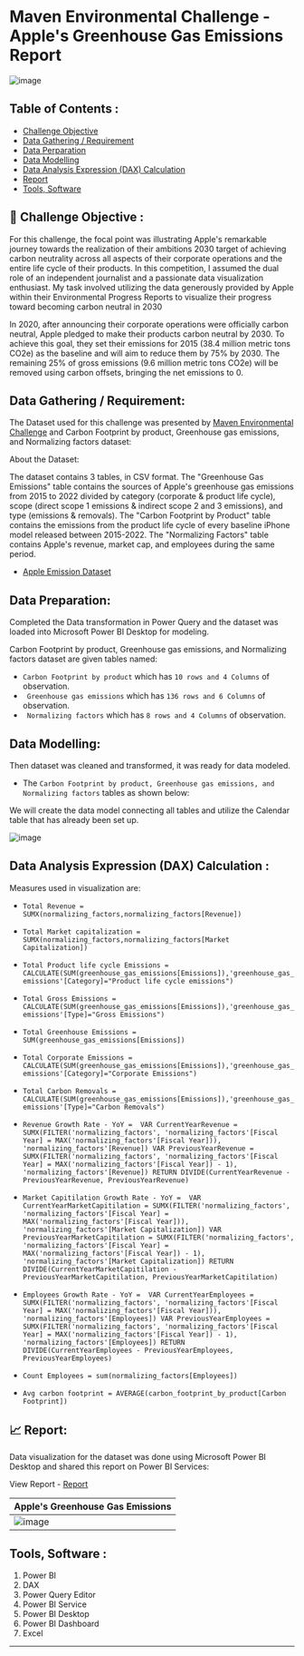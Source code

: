 # Maven Environmental Challenge - Apple's Greenhouse Gas Emissions Report

![image](https://github.com/yogeshkasar778/FP20_Analytics_Challenge_8-IT_Help_Desk_Analysis/assets/118357991/4643fa9c-9025-40df-9ffc-af36e8981c31)

## Table of Contents :

- [Challenge Objective](https://github.com/yogeshkasar778/Maven_Environmental_Challenge--Apple-s_Greenhouse_Gas_Emissions_Report_/edit/main/README.md#dart-challenge-objective-)
- [Data Gathering / Requirement](https://github.com/yogeshkasar778/Maven_Environmental_Challenge--Apple-s_Greenhouse_Gas_Emissions_Report_/edit/main/README.md#data-gathering--requirement)
- [Data Perparation](https://github.com/yogeshkasar778/Maven_Environmental_Challenge--Apple-s_Greenhouse_Gas_Emissions_Report_/edit/main/README.md#data-preparation)
- [Data Modelling](https://github.com/yogeshkasar778/Maven_Environmental_Challenge--Apple-s_Greenhouse_Gas_Emissions_Report_/edit/main/README.md#data-modelling)
- [Data Analysis Expression (DAX) Calculation ](https://github.com/yogeshkasar778/Maven_Environmental_Challenge--Apple-s_Greenhouse_Gas_Emissions_Report_/edit/main/README.md#data-analysis-expression-dax-calculation-)
- [Report](https://github.com/yogeshkasar778/Maven_Environmental_Challenge--Apple-s_Greenhouse_Gas_Emissions_Report_/edit/main/README.md#chart_with_upwards_trend-report)
- [Tools, Software](https://github.com/yogeshkasar778/Maven_Environmental_Challenge--Apple-s_Greenhouse_Gas_Emissions_Report_/edit/main/README.md#tools-software-)

## :dart: Challenge Objective :

For this challenge, the focal point was illustrating Apple's remarkable journey towards the realization of their ambitions 2030 target of achieving carbon neutrality across all aspects of their corporate operations and the entire life cycle of their products. In this competition, I assumed the dual role of an independent journalist and a passionate data visualization enthusiast. My task involved utilizing the data generously provided by Apple within their Environmental Progress Reports to visualize their progress toward becoming carbon neutral in 2030

In 2020, after announcing their corporate operations were officially carbon neutral, Apple pledged to make their products carbon neutral by 2030. To achieve this goal, they set their emissions for 2015 (38.4 million metric tons CO2e) as the baseline and will aim to reduce them by 75% by 2030. The remaining 25% of gross emissions (9.6 million metric tons CO2e) will be removed using carbon offsets, bringing the net emissions to 0.

## Data Gathering / Requirement:
The Dataset used for this challenge was presented by [Maven Environmental Challenge](https://mavenanalytics.io/challenges/maven-environmental-challenge/27) and Carbon Footprint by product, Greenhouse gas emissions, and Normalizing factors dataset:

About the Dataset: 

The dataset contains 3 tables, in CSV format. The "Greenhouse Gas Emissions" table contains the sources of Apple's greenhouse gas emissions from 2015 to 2022 divided by category (corporate & product life cycle), scope (direct scope 1 emissions & indirect scope 2 and 3 emissions), and type (emissions & removals). The "Carbon Footprint by Product" table contains the emissions from the product life cycle of every baseline iPhone model released between 2015-2022. The "Normalizing Factors" table contains Apple's revenue, market cap, and employees during the same period.
 - [Apple Emission Dataset](Apple+Emissions/apple_emissions)

## Data Preparation:
Completed the Data transformation in Power Query and the dataset was loaded into Microsoft Power BI Desktop for modeling.

Carbon Footprint by product, Greenhouse gas emissions, and Normalizing factors dataset are given tables named:

- `Carbon Footprint by product` which has `10 rows and 4 Columns` of observation.
- ` Greenhouse gas emissions` which has `136 rows and 6 Columns` of observation.
- ` Normalizing factors` which has `8 rows and 4 Columns` of observation.


## Data Modelling:
Then dataset was cleaned and transformed, it was ready for data modeled.

- The `Carbon Footprint by product, Greenhouse gas emissions, and Normalizing factors` tables as shown below:

We will create the data model connecting all tables and utilize the Calendar table that has already been set up.

![image](https://github.com/yogeshkasar778/Maven_Environmental_Challenge--Apple-s_Greenhouse_Gas_Emissions_Report_/assets/118357991/f7160d20-ef6a-4133-b91b-dabcc31ccebe)


## Data Analysis Expression (DAX) Calculation :
Measures used in visualization are:

  - `Total Revenue = SUMX(normalizing_factors,normalizing_factors[Revenue])`
  - `Total Market capitalization = SUMX(normalizing_factors,normalizing_factors[Market Capitalization])`
  - `Total Product life cycle Emissions = CALCULATE(SUM(greenhouse_gas_emissions[Emissions]),'greenhouse_gas_emissions'[Category]="Product life cycle emissions")`
  - `Total Gross Emissions = CALCULATE(SUM(greenhouse_gas_emissions[Emissions]),'greenhouse_gas_emissions'[Type]="Gross Emissions")`
  - `Total Greenhouse Emissions = SUM(greenhouse_gas_emissions[Emissions])`
  - `Total Corporate Emissions = CALCULATE(SUM(greenhouse_gas_emissions[Emissions]),'greenhouse_gas_emissions'[Category]="Corporate Emissions")`
  - `Total Carbon Removals = CALCULATE(SUM(greenhouse_gas_emissions[Emissions]),'greenhouse_gas_emissions'[Type]="Carbon Removals")`
    
  - `Revenue Growth Rate - YoY = 
        VAR CurrentYearRevenue = SUMX(FILTER('normalizing_factors', 'normalizing_factors'[Fiscal Year] = MAX('normalizing_factors'[Fiscal Year])), 'normalizing_factors'[Revenue])
        VAR PreviousYearRevenue = SUMX(FILTER('normalizing_factors', 'normalizing_factors'[Fiscal Year] = MAX('normalizing_factors'[Fiscal Year]) - 1), 'normalizing_factors'[Revenue])
           RETURN DIVIDE(CurrentYearRevenue - PreviousYearRevenue, PreviousYearRevenue)
`
  - `Market Capitilation Growth Rate - YoY = 
       VAR CurrentYearMarketCapitilation = SUMX(FILTER('normalizing_factors', 'normalizing_factors'[Fiscal Year] = MAX('normalizing_factors'[Fiscal Year])), 'normalizing_factors'[Market Capitalization])
       VAR PreviousYearMarketCapitilation = SUMX(FILTER('normalizing_factors', 'normalizing_factors'[Fiscal Year] = MAX('normalizing_factors'[Fiscal Year]) - 1), 'normalizing_factors'[Market Capitalization])
          RETURN DIVIDE(CurrentYearMarketCapitilation - PreviousYearMarketCapitilation, PreviousYearMarketCapitilation)
`
  - `Employees Growth Rate - YoY = 
       VAR CurrentYearEmployees = SUMX(FILTER('normalizing_factors', 'normalizing_factors'[Fiscal Year] = MAX('normalizing_factors'[Fiscal Year])), 'normalizing_factors'[Employees])
       VAR PreviousYearEmployees = SUMX(FILTER('normalizing_factors', 'normalizing_factors'[Fiscal Year] = MAX('normalizing_factors'[Fiscal Year]) - 1), 'normalizing_factors'[Employees])
           RETURN DIVIDE(CurrentYearEmployees - PreviousYearEmployees, PreviousYearEmployees)`
    
  - `Count Employees = sum(normalizing_factors[Employees])`
  - `Avg carbon footprint = AVERAGE(carbon_footprint_by_product[Carbon Footprint])`

## :chart_with_upwards_trend: Report:
Data visualization for the dataset was done using Microsoft Power BI Desktop and shared this report on Power BI Services:

View Report - [Report](https://mavenanalytics.io/project/9732)

|    Apple's Greenhouse Gas Emissions      |
| --------------- |
|![image](https://github.com/yogeshkasar778/Maven_Environmental_Challenge--Apple-s_Greenhouse_Gas_Emissions_Report_/assets/118357991/1d89c0a5-179f-445c-b543-7973678ea309)|


## Tools, Software :
1. Power BI
2. DAX
3. Power Query Editor
4. Power BI Service
5. Power BI Desktop
6. Power BI Dashboard
7. Excel
---
